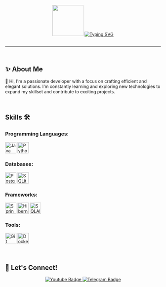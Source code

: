 <div id="header" align="center">
  <img src="https://media.giphy.com/media/M9gbBd9nbDrOTu1Mqx/giphy.gif" width="100"/>
  <a href=""><img src="https://readme-typing-svg.herokuapp.com?font=Fira+Code&size=43&pause=4000&color=FFFFFF&center=true&vCenter=true&width=500&height=100&lines=Hi%2C+I'm+G么MEPE" alt="Typing SVG" /></a>
</div>

<br>

---

<br>

## ✨ About Me

👋 Hi, I'm a passionate developer with a focus on crafting efficient and elegant solutions. I'm constantly learning and exploring new technologies to expand my skillset and contribute to exciting projects.

<br>

## Skills 🛠️

### Programming Languages:
<p>
  <img src="https://skillicons.dev/icons?i=java" alt="Java" width="36" height="36" />
  <img src="https://skillicons.dev/icons?i=python" alt="Python" width="36" height="36" />
</p>

### Databases:
<p>
  <img src="https://skillicons.dev/icons?i=postgres" alt="PostgreSQL" width="36" height="36" />
  <img src="https://skillicons.dev/icons?i=sqlite" alt="SQLite" width="36" height="36" />
</p>

### Frameworks:
<p>
  <img src="https://skillicons.dev/icons?i=spring" alt="Spring" width="36" height="36" />
  <img src="https://skillicons.dev/icons?i=hibernate" alt="Hibernate" width="36" height="36" />
  <img src="https://skillicons.dev/icons?i=sqlalchemy" alt="SQLAlchemy" width="36" height="36" />
</p>

### Tools:
<p>
  <img src="https://skillicons.dev/icons?i=git" alt="Git" width="36" height="36" />
  <img src="https://skillicons.dev/icons?i=docker" alt="Docker" width="36" height="36" />
</p>

<br>

## 🤝 Let's Connect!

<div align="center">
  <a href="https://www.youtube.com/@IGamePeI">
    <img src="https://img.shields.io/badge/YouTube-red?style=for-the-badge&logo=youtube&logoColor=white" alt="Youtube Badge"/>
  </a>
  <a href="https://t.me/GemePe">
    <img src="https://img.shields.io/badge/Telegram-2CA5E0?style=for-the-badge&logo=telegram&logoColor=white" alt="Telegram Badge"/>
  </a>
</div>
